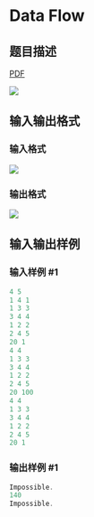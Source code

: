 # Data Flow

## 题目描述

[problemUrl]: https://uva.onlinejudge.org/index.php?option=com_onlinejudge&Itemid=8&category=17&page=show_problem&problem=1535

[PDF](https://uva.onlinejudge.org/external/105/p10594.pdf)

![](https://cdn.luogu.com.cn/upload/vjudge_pic/UVA10594/c871fa3145996e0e65c56a7ab66d5c76c2f023f1.png)

## 输入输出格式

### 输入格式

![](https://cdn.luogu.com.cn/upload/vjudge_pic/UVA10594/794677c69e7265a629d25711297962d9e2ec8664.png)

### 输出格式

![](https://cdn.luogu.com.cn/upload/vjudge_pic/UVA10594/6e17da18a86a6af4d3b1068f8ec45a6610473501.png)

## 输入输出样例

### 输入样例 #1

```cpp
4 5
1 4 1
1 3 3
3 4 4
1 2 2
2 4 5
20 1
4 4
1 3 3
3 4 4
1 2 2
2 4 5
20 100
4 4
1 3 3
3 4 4
1 2 2
2 4 5
20 1
```


### 输出样例 #1

```cpp
Impossible.
140
Impossible.
```


